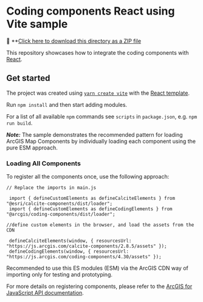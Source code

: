 # Coding components React using Vite sample

📁 **[Click here to download this directory as a ZIP file](https://esri.github.io/jsapi-resources/zips/coding-components-sample-react.zip)

This repository showcases how to integrate the coding components with [React](https://react.dev/).

## Get started

The project was created using [`yarn create vite`](https://vitejs.dev/guide/#scaffolding-your-first-vite-project) with the [React template](https://github.com/vitejs/vite/tree/main/packages/create-vite/template-react).

Run `npm install` and then start adding modules.

For a list of all available `npm` commands see `scripts` in `package.json`, e.g. `npm run build`.

***Note:*** The sample demonstrates the recommended pattern for loading ArcGIS Map Components by individually loading each component using the pure ESM approach.

### Loading All Components
To register all the components once, use the following approach:

```
// Replace the imports in main.js

 import { defineCustomElements as defineCalciteElements } from "@esri/calcite-components/dist/loader";
 import { defineCustomElements as defineCodingElements } from "@arcgis/coding-components/dist/loader";

//define custom elements in the browser, and load the assets from the CDN

 defineCalciteElements(window, { resourcesUrl: "https://js.arcgis.com/calcite-components/2.8.5/assets" });
 defineCodingElements(window, { resourcesUrl: "https://js.arcgis.com/coding-components/4.30/assets" });
```
Recommended to use this ES modules (ESM) via the ArcGIS CDN way of importing only for testing and prototyping.

For more details on registering components, please refer to the [ArcGIS for JavaScript API documentation](https://developers.arcgis.com/javascript/latest/get-started-npm/#components).